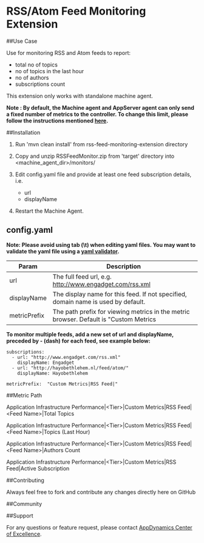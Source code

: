 # RSS/Atom Feed Monitoring Extension  

##Use Case

Use for monitoring RSS and Atom feeds to report:

- total no of topics
- no of topics in the last hour
- no of authors
- subscriptions count

This extension only works with standalone machine agent. 

**Note : By default, the Machine agent and AppServer agent can only send a fixed number of metrics to the controller. To change this limit, please follow the instructions mentioned [here](http://docs.appdynamics.com/display/PRO14S/Metrics+Limits).**

##Installation
1. Run 'mvn clean install' from rss-feed-monitoring-extension directory
2. Copy and unzip RSSFeedMonitor.zip from 'target' directory into \<machine_agent_dir\>/monitors/
3. Edit config.yaml file and provide at least one feed subscription details, i.e.
	- url
	- displayName

4. Restart the Machine Agent.

## config.yaml
**Note: Please avoid using tab (\t) when editing yaml files. You may want to validate the yaml file using a [yaml validator](http://yamllint.com/).**

| Param | Description |
| ----- | ----- |
| url | The full feed url, e.g. http://www.engadget.com/rss.xml  |
| displayName | The display name for this feed. If not specified, domain name is used by default.|
| metricPrefix | The path prefix for viewing metrics in the metric browser. Default is "Custom Metrics|RSS Feed|"|

**To monitor multiple feeds, add a new set of url and displayName, preceded by - (dash) for each feed, see example below:**

~~~~
subscriptions:
  - url: "http://www.engadget.com/rss.xml"
    displayName: Engadget
  - url: "http://hayobethlehem.nl/feed/atom/"
    displayName: Hayobethlehem

metricPrefix:  "Custom Metrics|RSS Feed|"
~~~~

##Metric Path

Application Infrastructure Performance|\<Tier\>|Custom Metrics|RSS Feed|\<Feed Name\>|Total Topics

Application Infrastructure Performance|\<Tier\>|Custom Metrics|RSS Feed|\<Feed Name\>|Topics (Last Hour)

Application Infrastructure Performance|\<Tier\>|Custom Metrics|RSS Feed|\<Feed Name\>|Authors Count

Application Infrastructure Performance|\<Tier\>|Custom Metrics|RSS Feed|Active Subscription

##Contributing

Always feel free to fork and contribute any changes directly here on GitHub

##Community



##Support

For any questions or feature request, please contact [AppDynamics Center of Excellence](mailto:ace-request@appdynamics.com).

